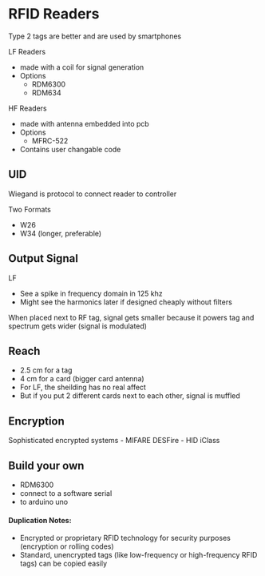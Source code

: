 # RFID Readers

Type 2 tags are better and are used by smartphones

LF Readers

- made with a coil for signal generation
- Options
    - RDM6300
    - RDM634

HF Readers
- made with antenna embedded into pcb
- Options
    - MFRC-522
- Contains user changable code

## UID

Wiegand is protocol to connect reader to controller

Two Formats

- W26
- W34 (longer, preferable)

## Output Signal

LF
- See a spike in frequency domain in 125 khz
- Might see the harmonics later if designed cheaply without filters

When placed next to RF tag, signal gets smaller because it powers tag and spectrum gets wider (signal is modulated)

## Reach

- 2.5 cm for a tag
- 4 cm for a card (bigger card antenna)
- For LF, the sheilding has no real affect
- But if you put 2 different cards next to each other, signal is muffled

## Encryption

Sophisticated encrypted systems 
    - MIFARE DESFire 
    - HID iClass

## Build your own

- RDM6300 
- connect to a software serial
- to arduino uno


#### Duplication Notes:

- Encrypted or proprietary RFID technology for security purposes (encryption or rolling codes)
- Standard, unencrypted tags (like low-frequency or high-frequency RFID tags) can be copied easily
